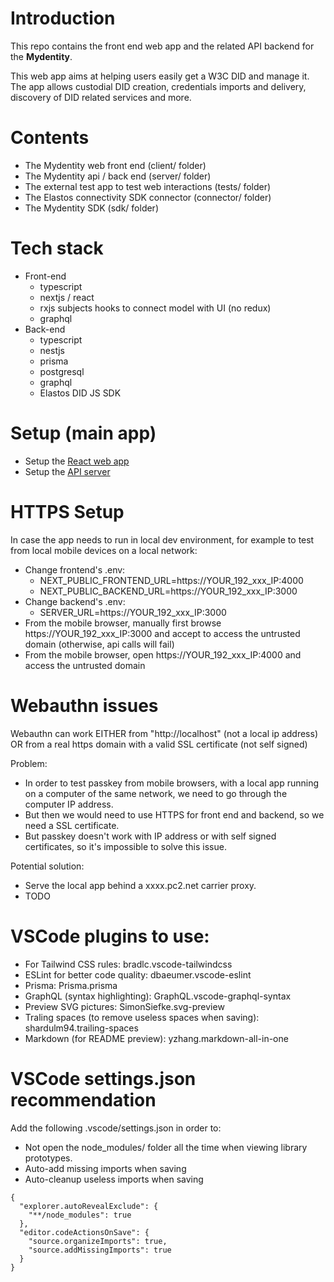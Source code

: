 # Introduction

This repo contains the front end web app and the related API backend for the **Mydentity**.

This web app aims at helping users easily get a W3C DID and manage it. The app allows custodial DID creation, credentials imports and delivery, discovery of DID related services and more.

# Contents

- The Mydentity web front end (client/ folder)
- The Mydentity api / back end (server/ folder)
- The external test app to test web interactions (tests/ folder)
- The Elastos connectivity SDK connector (connector/ folder)
- The Mydentity SDK (sdk/ folder)
# Tech stack

- Front-end
  - typescript
  - nextjs / react
  - rxjs subjects hooks to connect model with UI (no redux)
  - graphql
- Back-end
  - typescript
  - nestjs
  - prisma
  - postgresql
  - graphql
  - Elastos DID JS SDK

# Setup (main app)

- Setup the [React web app](/client/did-web-service/README.md)
- Setup the [API server](/server/api/README.md)

# HTTPS Setup

In case the app needs to run in local dev environment, for example to test from local mobile devices on a local network:

- Change frontend's .env:
  - NEXT_PUBLIC_FRONTEND_URL=https://YOUR_192_xxx_IP:4000
  - NEXT_PUBLIC_BACKEND_URL=https://YOUR_192_xxx_IP:3000
- Change backend's .env:
  - SERVER_URL=https://YOUR_192_xxx_IP:3000
- From the mobile browser, manually first browse https://YOUR_192_xxx_IP:3000 and accept to access the untrusted domain (otherwise, api calls will fail)
- From the mobile browser, open https://YOUR_192_xxx_IP:4000 and access the untrusted domain

# Webauthn issues

Webauthn can work EITHER from "http://localhost" (not a local ip address) OR from a real https domain with a valid SSL certificate (not self signed)

Problem:

- In order to test passkey from mobile browsers, with a local app running on a computer of the same network, we need to go through the computer IP address.
- But then we would need to use HTTPS for front end and backend, so we need a SSL certificate.
- But passkey doesn't work with IP address or with self signed certificates, so it's impossible to solve this issue.

Potential solution:

- Serve the local app behind a xxxx.pc2.net carrier proxy.
- TODO

# VSCode plugins to use:

- For Tailwind CSS rules: bradlc.vscode-tailwindcss
- ESLint for better code quality: dbaeumer.vscode-eslint
- Prisma: Prisma.prisma
- GraphQL (syntax highlighting): GraphQL.vscode-graphql-syntax
- Preview SVG pictures: SimonSiefke.svg-preview
- Traling spaces (to remove useless spaces when saving): shardulm94.trailing-spaces
- Markdown (for README preview): yzhang.markdown-all-in-one

# VSCode settings.json recommendation

Add the following .vscode/settings.json in order to:

- Not open the node_modules/ folder all the time when viewing library prototypes.
- Auto-add missing imports when saving
- Auto-cleanup useless imports when saving

```
{
  "explorer.autoRevealExclude": {
    "**/node_modules": true
  },
  "editor.codeActionsOnSave": {
    "source.organizeImports": true,
    "source.addMissingImports": true
  }
}
```
